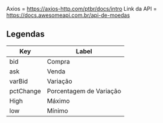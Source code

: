 Axios = https://axios-http.com/ptbr/docs/intro
Link da API = https://docs.awesomeapi.com.br/api-de-moedas

## Legendas
           
 | Key   |  Label  |
| --- | --- |
|  bid |  Compra |
|  ask |  Venda |
| varBid | Variação |
| pctChange | Porcentagem de Variação |
| High | Máximo |
| low | Mínimo |
